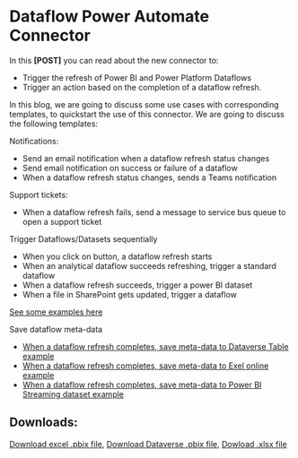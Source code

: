 # Dataflow Power Automate Connector 
In this **[POST]** you can read about the new connector to:
* Trigger the refresh of Power BI and Power Platform Dataflows
* Trigger an action based on the completion of a dataflow refresh.

In this blog, we are going to discuss some use cases with corresponding templates, to quickstart the use of this connector. We are going to discuss the following templates:

Notifications:
* Send an email notification when a dataflow refresh status changes
* Send email notification on success or failure of a dataflow
* When a dataflow refresh status changes, sends a Teams notification

Support tickets:
* When a dataflow refresh fails, send a message to service bus queue to open a support ticket

Trigger Dataflows/Datasets sequentially
* When you click on button, a dataflow refresh starts
* When an analytical dataflow succeeds refreshing, trigger a standard dataflow
* When a dataflow refresh succeeds, trigger a power BI dataset
* When a file in SharePoint gets updated, trigger a dataflow

[See some examples here](https://miquelladeboer.github.io/dataflowdiagnostics/all_dataflow_templates.html)

Save dataflow meta-data
* [When a dataflow refresh completes, save meta-data to Dataverse Table example](https://miquelladeboer.github.io/dataflowdiagnostics/dataflow_monitoring_with_data_in_dataverse.html)
* [When a dataflow refresh completes, save meta-data to Exel online example](https://miquelladeboer.github.io/dataflowdiagnostics/dataflow_monitoring_with_excel.html)
* [When a dataflow refresh completes, save meta-data to Power BI Streaming dataset example](https://miquelladeboer.github.io/dataflowdiagnostics/dataflow_monitoring_with_powerbi_streaming_dataset.html)


## Downloads:
[Download excel .pbix file](https://github.com/miquelladeboer/dataflowdiagnostics/blob/master/diagnostics-template-excel.pbix),
[Download Dataverse .pbix file](https://github.com/miquelladeboer/dataflowdiagnostics/blob/master/diagnostics-template-cds.pbix),
[Dowload .xlsx file](https://github.com/miquelladeboer/dataflowdiagnostics/blob/master/dataflow_monitoring.xlsx)


